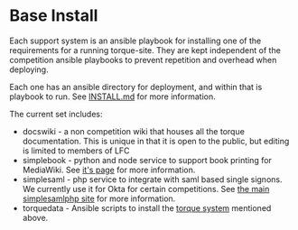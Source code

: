 # Base Install

Each support system is an ansible playbook for installing one of the
requirements for a running torque-site.  They are kept independent
of the competition ansible playbooks to prevent repetition and
overhead when deploying.

Each one has an ansible directory for deployment, and within that
is playbook to run.  See [INSTALL.md](INSTALL.md) for more information.

The current set includes:

* docswiki - a non competition wiki that houses all the torque documentation.
  This is unique in that it is open to the public, but editing is limited
  to members of LFC
* simplebook - python and node service to support book printing
  for MediaWiki.  See [it's page](https://github.com/opentechstrategies/SimpleBook)
  for more information.
* simplesaml - php service to integrate with saml based single signons.
  We currently use it for Okta for certain competitions.  See
  [the main simplesamlphp site](https://simplesamlphp.org/) for more
  information.
* torquedata - Ansible scripts to install the
  [torque system](https://github.com/opentechstrategies/torque/)
  mentioned above.
